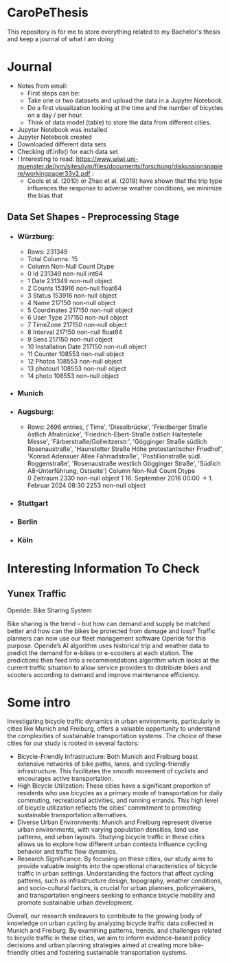 # CaroPeThesis
This repository is for me to store everything related to my Bachelor's thesis and keep a journal of what I am doing

# Journal
- Notes from email:
  -  First steps can be: 
  - Take one or two datasets  and upload the data in a Jupyter Notebook. 
  - Do a first visualization looking at the time and the number of bicycles on a day / per hour.
  - Think of data model (table) to store the data from different cities. 
- Jupyter Notebook was installed
- Jupyter Notebook created
- Downloaded different data sets
- Checking df.info() for each data set
- ! Interesting to read: https://www.wiwi.uni-muenster.de/ivm/sites/ivm/files/documents/forschung/diskussionspapiere/workingpaper33v2.pdf :
  - Cools et al. (2010) or Zhao et al. (2019) have shown that the trip type influences the response to adverse weather conditions, we minimize the bias that

## Data Set Shapes - Preprocessing Stage
- ### Würzburg:
  - Rows: 231349
  - Total Columns: 15
  -    Column             Non-Null Count   Dtype  
  - 0   Id                 231349 non-null  int64
  - 1   Date               231349 non-null  object
  - 2   Counts             153916 non-null  float64
  - 3   Status             153916 non-null  object
  - 4   Name               217150 non-null  object
  - 5   Coordinates        217150 non-null  object
  - 6   User Type          217150 non-null  object
  - 7   TimeZone           217150 non-null  object
  - 8   Interval           217150 non-null  float64
  - 9   Sens               217150 non-null  object
  - 10  Installation Date  217150 non-null  object
  - 11  Counter            108553 non-null  object
  - 12  Photos             108553 non-null  object
  - 13  photourl           108553 non-null  object
  - 14  photo              108553 non-null  object 

- ### Munich
- ### Augsburg:
  - Rows: 2696 entries, ('Time', 'Dieselbrücke', 'Friedberger Straße östlich Afrabrücke', 'Friedrich-Ebert-Straße östlich Haltestelle Messe', 'Färberstraße/Gollwitzerstr.', 'Gögginger Straße südlich Rosenaustraße', 'Haunstetter Straße Höhe protestantischer Friedhof', 'Konrad Adenauer Allee Fahrradstraße', 'Postillionstraße südl. Roggenstraße', 'Rosenaustraße westlich Gögginger Straße', 'Südlich A8-Unterführung, Ostseite') 
        Column                                             Non-Null Count  Dtype  
     0   Zeitraum                                           2330 non-null   object 
     1   16. September 2016 00:00 -> 1. Februar 2024 08:30  2253 non-null   object 

- ### Stuttgart
- ### Berlin
- ### Köln

# Interesting Information To Check
## Yunex Traffic

Operide: Bike Sharing System

Bike sharing is the trend – but how can demand and supply be matched better and how can the bikes be protected from damage and loss? Traffic planners can now use our fleet management software Operide for this purpose. Operide’s AI algorithm uses historical trip and weather data to predict the demand for e-bikes or e-scooters at each station. The predictions then feed into a recommendations algorithm which looks at the current traffic situation to allow service providers to distribute bikes and scooters according to demand and improve maintenance efficiency.

# Some intro
Investigating bicycle traffic dynamics in urban environments, particularly in cities like Munich and Freiburg, offers a valuable opportunity to understand the complexities of sustainable transportation systems. The choice of these cities for our study is rooted in several factors:

- Bicycle-Friendly Infrastructure: Both Munich and Freiburg boast extensive networks of bike paths, lanes, and cycling-friendly infrastructure. This facilitates the smooth movement of cyclists and encourages active transportation.
- High Bicycle Utilization: These cities have a significant proportion of residents who use bicycles as a primary mode of transportation for daily commuting, recreational activities, and running errands. This high level of bicycle utilization reflects the cities' commitment to promoting sustainable transportation alternatives.
- Diverse Urban Environments: Munich and Freiburg represent diverse urban environments, with varying population densities, land use patterns, and urban layouts. Studying bicycle traffic in these cities allows us to explore how different urban contexts influence cycling behavior and traffic flow dynamics.
- Research Significance: By focusing on these cities, our study aims to provide valuable insights into the operational characteristics of bicycle traffic in urban settings. Understanding the factors that affect cycling patterns, such as infrastructure design, topography, weather conditions, and socio-cultural factors, is crucial for urban planners, policymakers, and transportation engineers seeking to enhance bicycle mobility and promote sustainable urban development.

Overall, our research endeavors to contribute to the growing body of knowledge on urban cycling by analyzing bicycle traffic data collected in Munich and Freiburg. By examining patterns, trends, and challenges related to bicycle traffic in these cities, we aim to inform evidence-based policy decisions and urban planning strategies aimed at creating more bike-friendly cities and fostering sustainable transportation systems.